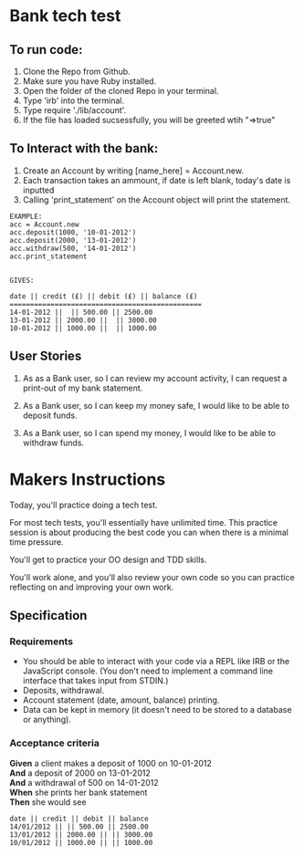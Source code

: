 


# Bank tech test

## To run code: 

1. Clone the Repo from Github.
2. Make sure you have Ruby installed. 
3. Open the folder of the cloned Repo in your terminal.
4. Type 'irb' into the terminal.
5. Type require './lib/account'.
6. If the file has loaded sucsessfully, you will be greeted wtih "=>true"


## To Interact with the bank: 

1) Create an Account by writing [name_here] = Account.new. 
2) Each transaction takes an ammount, if date is left blank, today's date is inputted 
3) Calling 'print_statement' on the Account object will print the statement. 

```
EXAMPLE:
acc = Account.new 
acc.deposit(1000, '10-01-2012')
acc.deposit(2000, '13-01-2012')
acc.withdraw(500, '14-01-2012')
acc.print_statement
```

```

GIVES: 

date || credit (£) || debit (£) || balance (£)
===============================================
14-01-2012 ||  || 500.00 || 2500.00
13-01-2012 || 2000.00 ||  || 3000.00
10-01-2012 || 1000.00 ||  || 1000.00
```





## User Stories 

1) As as a Bank user, 
so I can review my account activity, 
I can request a print-out of my bank statement. 

2) As a Bank user, 
so I can keep my money safe, 
I would like to be able to deposit funds. 

3) As a Bank user, 
so I can spend my money, 
I would like to be able to withdraw funds. 

# Makers Instructions 

Today, you'll practice doing a tech test.

For most tech tests, you'll essentially have unlimited time.  This practice session is about producing the best code you can when there is a minimal time pressure.

You'll get to practice your OO design and TDD skills.

You'll work alone, and you'll also review your own code so you can practice reflecting on and improving your own work.

## Specification

### Requirements

* You should be able to interact with your code via a REPL like IRB or the JavaScript console.  (You don't need to implement a command line interface that takes input from STDIN.)
* Deposits, withdrawal.
* Account statement (date, amount, balance) printing.
* Data can be kept in memory (it doesn't need to be stored to a database or anything).

### Acceptance criteria

**Given** a client makes a deposit of 1000 on 10-01-2012  
**And** a deposit of 2000 on 13-01-2012  
**And** a withdrawal of 500 on 14-01-2012  
**When** she prints her bank statement  
**Then** she would see

```
date || credit || debit || balance
14/01/2012 || || 500.00 || 2500.00
13/01/2012 || 2000.00 || || 3000.00
10/01/2012 || 1000.00 || || 1000.00
```
